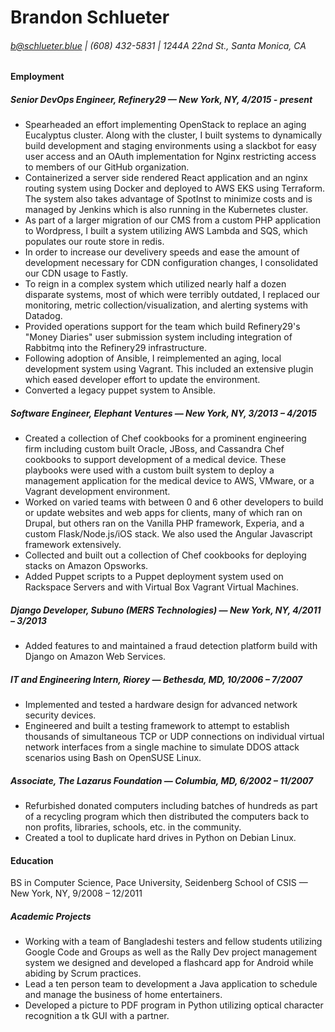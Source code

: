 # Brandon Schlueter
###### b@schlueter.blue | (608) 432-5831 | 1244A 22nd St., Santa Monica, CA

#### Employment

##### Senior DevOps Engineer, Refinery29 — New York, NY, 4/2015 - present

- Spearheaded an effort implementing OpenStack to replace an aging Eucalyptus cluster. Along with the cluster, I built systems to dynamically build development and staging environments using a slackbot for easy user access and an OAuth implementation for Nginx restricting access to members of our GitHub organization.
- Containerized a server side rendered React application and an nginx routing system using Docker and deployed to AWS EKS using Terraform. The system also takes advantage of SpotInst to minimize costs and is managed by Jenkins which is also running in the Kubernetes cluster.
- As part of a larger migration of our CMS from a custom PHP application to Wordpress, I built a system utilizing AWS Lambda and SQS, which populates our route store in redis.
- In order to increase our develivery speeds and ease the amount of development necessary for CDN configuration changes, I consolidated our CDN usage to Fastly.
- To reign in a complex system which utilized nearly half a dozen disparate systems, most of which were terribly outdated, I replaced our monitoring, metric collection/visualization, and alerting systems with Datadog.
- Provided operations support for the team which build Refinery29's "Money Diaries" user submission system including integration of Rabbitmq into the Refinery29 infrastructure.
- Following adoption of Ansible, I reimplemented an aging, local development system using Vagrant. This included an extensive plugin which eased developer effort to update the environment.
- Converted a legacy puppet system to Ansible.

##### Software Engineer, Elephant Ventures — New York, NY, 3/2013 – 4/2015

- Created a collection of Chef cookbooks for a prominent engineering firm including custom built Oracle, JBoss, and Cassandra Chef cookbooks to support development of a medical device. These playbooks were used with a custom built system to deploy a management application for the medical device to AWS, VMware, or a Vagrant development environment.
- Worked on varied teams with between 0 and 6 other developers to build or update websites and web apps for clients, many of which ran on Drupal, but others ran on the Vanilla PHP framework, Experia, and a custom Flask/Node.js/iOS stack. We also used the Angular Javascript framework extensively.
- Collected and built out a collection of Chef cookbooks for deploying stacks on Amazon Opsworks.
- Added Puppet scripts to a Puppet deployment system used on Rackspace Servers and with Virtual Box Vagrant Virtual Machines.

##### Django Developer, Subuno (MERS Technologies) — New York, NY, 4/2011 – 3/2013

- Added features to and maintained a fraud detection platform build with Django on Amazon Web Services.

##### IT and Engineering Intern, Riorey — Bethesda, MD, 10/2006 – 7/2007

- Implemented and tested a hardware design for advanced network security devices.
- Engineered and built a testing framework to attempt to establish thousands of simultaneous TCP or UDP connections on individual virtual network interfaces from a single machine to simulate DDOS attack scenarios using Bash on OpenSUSE Linux.

##### Associate, The Lazarus Foundation — Columbia, MD, 6/2002 – 11/2007

- Refurbished donated computers including batches of hundreds as part of a recycling program which then distributed the computers back to non profits, libraries, schools, etc. in the community.
- Created a tool to duplicate hard drives in Python on Debian Linux.

#### Education

BS in Computer Science, Pace University, Seidenberg School of CSIS — New York, NY, 9/2008 – 12/2011

##### Academic Projects

- Working with a team of Bangladeshi testers and fellow students utilizing Google Code and Groups as well as the Rally Dev project management system we designed and developed a flashcard app for Android while abiding by Scrum practices.
- Lead a ten person team to development a Java application to schedule and manage the business of home entertainers.
- Developed a picture to PDF program in Python utilizing optical character recognition a tk GUI with a partner.
